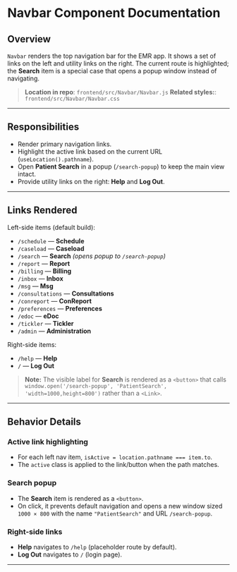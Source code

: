 # Navbar Component Documentation

## Overview

`Navbar` renders the top navigation bar for the EMR app. It shows a set of links on the left and utility links on the right. The current route is highlighted; the **Search** item is a special case that opens a popup window instead of navigating.

> **Location in repo**: `frontend/src/Navbar/Navbar.js`
> **Related styles:**: `frontend/src/Navbar/Navbar.css`

---

## Responsibilities

- Render primary navigation links.
- Highlight the active link based on the current URL (`useLocation().pathname`).
- Open **Patient Search** in a popup (`/search-popup`) to keep the main view intact.
- Provide utility links on the right: **Help** and **Log Out**.

---

## Links Rendered

Left-side items (default build):

- `/schedule` — **Schedule**
- `/caseload` — **Caseload**
- `/search` — **Search** *(opens popup to `/search-popup`)*
- `/report` — **Report**
- `/billing` — **Billing**
- `/inbox` — **Inbox**
- `/msg` — **Msg**
- `/consultations` — **Consultations**
- `/conreport` — **ConReport**
- `/preferences` — **Preferences**
- `/edoc` — **eDoc**
- `/tickler` — **Tickler**
- `/admin` — **Administration**

Right-side items:

- `/help` — **Help**
- `/` — **Log Out**

> **Note:** The visible label for **Search** is rendered as a `<button>` that calls `window.open('/search-popup', 'PatientSearch', 'width=1000,height=800')` rather than a `<Link>`.

---

## Behavior Details

### Active link highlighting
- For each left nav item, `isActive = location.pathname === item.to`.
- The `active` class is applied to the link/button when the path matches.

### Search popup
- The **Search** item is rendered as a `<button>`.
- On click, it prevents default navigation and opens a new window sized `1000 × 800` with the name `"PatientSearch"` and URL `/search-popup`.

### Right-side links
- **Help** navigates to `/help` (placeholder route by default).
- **Log Out** navigates to `/` (login page).

---




